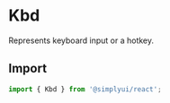 # Kbd

Represents keyboard input or a hotkey.

## Import

```jsx
import { Kbd } from '@simplyui/react';
```

